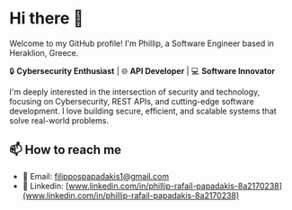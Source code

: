 # Hi there 👋

Welcome to my GitHub profile! I'm Phillip, a Software Engineer based in Heraklion, Greece.

🔒 **Cybersecurity Enthusiast** | 🌐 **API Developer** | 💻 **Software Innovator**

I'm deeply interested in the intersection of security and technology, focusing on Cybersecurity, REST APIs, and cutting-edge software development. I love building secure, efficient, and scalable systems that solve real-world problems.

## 📫 How to reach me
- 📧 Email: [filippospapadakis1@gmail.com](mailto:filippospapadakis1@gmail.com)
- 💼 Linkedin: [www.linkedin.com/in/phillip-rafail-papadakis-8a2170238](www.linkedin.com/in/phillip-rafail-papadakis-8a2170238)
